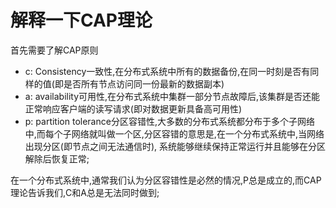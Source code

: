 # 解释一下CAP理论
  首先需要了解CAP原则
  - c: Consistency一致性,在分布式系统中所有的数据备份,在同一时刻是否有同样的值(即是否所有节点访问同一份最新的数据副本)
  - a: availability可用性,在分布式系统中集群一部分节点故障后,该集群是否还能正常响应客户端的读写请求(即对数据更新具备高可用性)
  - p: partition tolerance分区容错性,大多数的分布式系统都分布于多个子网络中,而每个子网络就叫做一个区,分区容错的意思是,在一个分布式系统中,当网络出现分区(即节点之间无法通信时),
       系统能够继续保持正常运行并且能够在分区解除后恢复正常;

  在一个分布式系统中,通常我们认为分区容错性是必然的情况,P总是成立的,而CAP理论告诉我们,C和A总是无法同时做到;
  
  